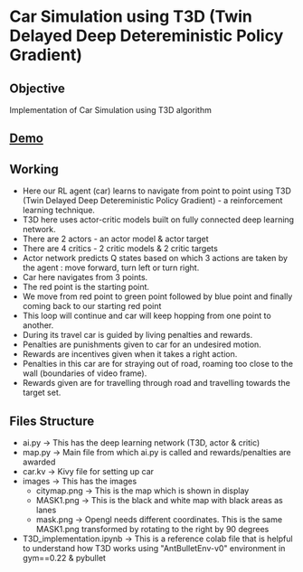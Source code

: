# Car Simulation using T3D (Twin Delayed Deep Detereministic Policy Gradient)

## Objective
Implementation of Car Simulation using T3D algorithm

## [Demo](https://youtu.be/yMlShKtYFZ0)


## Working

- Here our RL agent (car) learns to navigate from point to point using T3D (Twin Delayed Deep Detereministic Policy Gradient) - a reinforcement learning technique.
- T3D here uses actor-critic models built on fully connected deep learning network.
- There are 2 actors - an actor model & actor target
- There are 4 critics - 2 critic models & 2 critic targets
- Actor network predicts Q states based on which 3 actions are taken by the agent : move forward, turn left or turn right.
- Car here navigates from 3 points.
- The red point is the starting point.
- We move from red point to green point followed by blue point and finally coming back to our starting red point
- This loop will continue and car will keep hopping from one point to another.
- During its travel car is guided by living penalties and rewards.
- Penalties are punishments given to car for an undesired motion.
- Rewards are incentives given when it takes a right action.
- Penalties in this car are for straying out of road, roaming too close to the wall (boundaries of video frame).
- Rewards given are for travelling through road and travelling towards the target set.
  
## Files Structure
- ai.py -> This has the deep learning network (T3D, actor & critic)
- map.py -> Main file from which ai.py is called and rewards/penalties are awarded
- car.kv -> Kivy file for setting up car
- images -> This has the images
    - citymap.png -> This is the map which is shown in display
    - MASK1.png -> This is the black and white map with black areas as lanes
    - mask.png -> Opengl needs different coordinates. This is the same MASK1.png transformed by rotating to the right by 90 degrees
- T3D_implementation.ipynb -> This is a reference colab file that is helpful to understand how T3D works using "AntBulletEnv-v0" environment in gym==0.22 & pybullet
